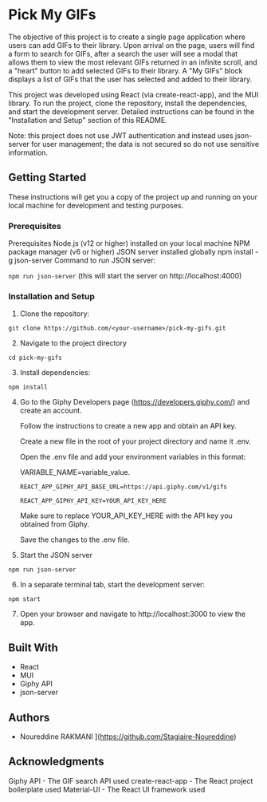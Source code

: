 # Pick My GIFs

The objective of this project is to create a single page application where users can add GIFs to their library. Upon arrival on the page, users will find a form to search for GIFs, after a search the user will see  a modal that allows them to view the most relevant GIFs returned in an infinite scroll, and a "heart" button to add selected GIFs to their library.
A "My GIFs" block displays a list of GIFs that the user has selected and added to their library.

This project was developed using React (via create-react-app), and the MUI library. To run the project, clone the repository, install the dependencies, and start the development server. Detailed instructions can be found in the "Installation and Setup" section of this README.

Note: this project does not use JWT authentication and instead uses json-server for user management; the data is not secured so do not use sensitive information.

## Getting Started

These instructions will get you a copy of the project up and running on your local machine for development and testing purposes.

### Prerequisites

Prerequisites
Node.js (v12 or higher) installed on your local machine
NPM package manager (v6 or higher)
JSON server installed globally npm install -g json-server
Command to run JSON server:

``` npm run json-server ``` (this will start the server on http://localhost:4000)

### Installation and Setup

1. Clone the repository:

```git clone https://github.com/<your-username>/pick-my-gifs.git```

2. Navigate to the project directory

``` cd pick-my-gifs ```

3. Install dependencies:

``` npm install ```

4. Go to the Giphy Developers page (https://developers.giphy.com/) and create an account.

    Follow the instructions to create a new app and obtain an API key.

    Create a new file in the root of your project directory and name it .env.

    Open the .env file and add your environment variables in this format:

     VARIABLE_NAME=variable_value. 

    ``` 
    REACT_APP_GIPHY_API_BASE_URL=https://api.giphy.com/v1/gifs

    REACT_APP_GIPHY_API_KEY=YOUR_API_KEY_HERE
    ```

    Make sure to replace YOUR_API_KEY_HERE with the API key you obtained from Giphy.

    Save the changes to the .env file.

5. Start the JSON server

``` npm run json-server ```

6. In a separate terminal tab, start the development server:

``` npm start ```

7. Open your browser and navigate to http://localhost:3000 to view the app.


## Built With
- React
- MUI
- Giphy API
- json-server

## Authors

- Noureddine RAKMANI ](https://github.com/Stagiaire-Noureddine)

## Acknowledgments

Giphy API - The GIF search API used
create-react-app - The React project boilerplate used
Material-UI - The React UI framework used
